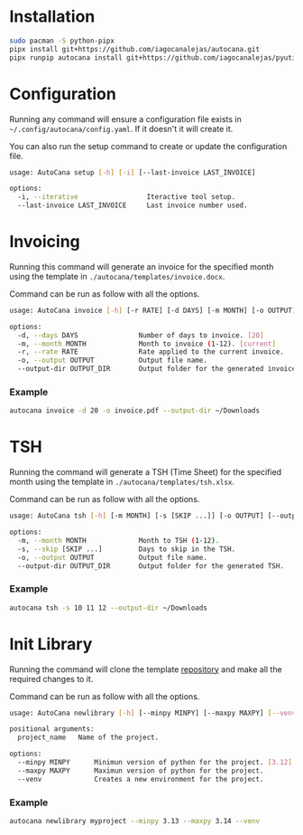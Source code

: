 # Installation

```sh
sudo pacman -S python-pipx
pipx install git+https://github.com/iagocanalejas/autocana.git
pipx runpip autocana install git+https://github.com/iagocanalejas/pyutils.git@master
```

# Configuration

Running any command will ensure a configuration file exists in `~/.config/autocana/config.yaml`. If it doesn't it will create it.

You can also run the setup command to create or update the configuration file.

```sh
usage: AutoCana setup [-h] [-i] [--last-invoice LAST_INVOICE]

options:
  -i, --iterative                 Iteractive tool setup.
  --last-invoice LAST_INVOICE     Last invoice number used.
```

# Invoicing

Running this command will generate an invoice for the specified month using the template in `./autocana/templates/invoice.docx`.

Command can be run as follow with all the options.

```sh
usage: AutoCana invoice [-h] [-r RATE] [-d DAYS] [-m MONTH] [-o OUTPUT] [--output-dir OUTPUT_DIR]

options:
  -d, --days DAYS               Number of days to invoice. [20]
  -m, --month MONTH             Month to invoice (1-12). [current]
  -r, --rate RATE               Rate applied to the current invoice.
  -o, --output OUTPUT           Output file name.
  --output-dir OUTPUT_DIR       Output folder for the generated invoice.
```

### Example

```sh
autocana invoice -d 20 -o invoice.pdf --output-dir ~/Downloads
```

# TSH

Running the command will generate a TSH (Time Sheet) for the specified month using the template in `./autocana/templates/tsh.xlsx`.

Command can be run as follow with all the options.

```sh
usage: AutoCana tsh [-h] [-m MONTH] [-s [SKIP ...]] [-o OUTPUT] [--output-dir OUTPUT_DIR]

options:
  -m, --month MONTH             Month to TSH (1-12).
  -s, --skip [SKIP ...]         Days to skip in the TSH.
  -o, --output OUTPUT           Output file name.
  --output-dir OUTPUT_DIR       Output folder for the generated TSH.
```

### Example

```sh
autocana tsh -s 10 11 12 --output-dir ~/Downloads
```

# Init Library

Running the command will clone the template [repository](https://github.com/iagocanalejas/python-template) and make all the required changes to it.

Command can be run as follow with all the options.

```sh
usage: AutoCana newlibrary [-h] [--minpy MINPY] [--maxpy MAXPY] [--venv] project_name

positional arguments:
  project_name   Name of the project.

options:
  --minpy MINPY      Minimun version of python for the project. [3.12]
  --maxpy MAXPY      Maximun version of python for the project.
  --venv             Creates a new environment for the project.
```

### Example

```sh
autocana newlibrary myproject --minpy 3.13 --maxpy 3.14 --venv
```
